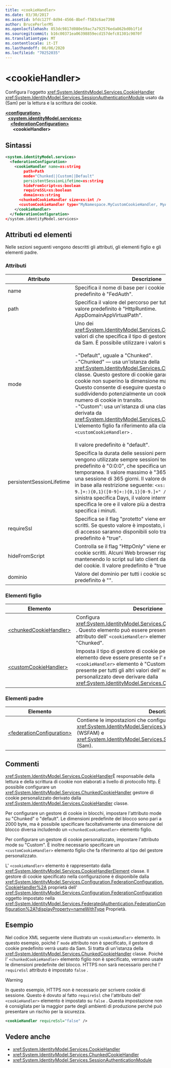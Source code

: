 ```yaml
---
title: <cookieHandler>
ms.date: 03/30/2017
ms.assetid: bfdc127f-8d94-4566-8bef-f583c6ae7398
author: BrucePerlerMS
ms.openlocfilehash: 853dc9817d080e59ac7a792576eda862bd0b1f1d
ms.sourcegitcommit: b16c00371ea06398859ecd157defc81301c9070f
ms.translationtype: MT
ms.contentlocale: it-IT
ms.lasthandoff: 06/06/2020
ms.locfileid: "70252035"
---
```

# \<cookieHandler>
Configura l'oggetto <xref:System.IdentityModel.Services.CookieHandler> <xref:System.IdentityModel.Services.SessionAuthenticationModule> usato da (Sam) per la lettura e la scrittura dei cookie.  
  
[**\<configuration>**](../configuration-element.md)\
&nbsp;&nbsp;[**\<system.identityModel.services>**](system-identitymodel-services.md)\
&nbsp;&nbsp;&nbsp;&nbsp;[**\<federationConfiguration>**](federationconfiguration.md)\
&nbsp;&nbsp;&nbsp;&nbsp;&nbsp;&nbsp;**\<cookieHandler>**  
  
## <a name="syntax"></a>Sintassi  
  
```xml  
<system.identityModel.services>  
  <federationConfiguration>  
    <cookieHandler name=xs:string  
        path=Path  
        mode="Chunked||Custom||Default"  
        persistentSessionLifetime=xs:string  
        hideFromScript=xs:boolean  
        requireSSL=xs:boolean  
        domain=xs:string  
      <chunkedCookieHandler size=xs:int />  
      <customCookieHandler type="MyNamespace.MyCustomCookieHandler, MyAssembly" />  
    </cookieHandler>  
  </federationConfiguration>  
</system.identityModel.services>  
```  
  
## <a name="attributes-and-elements"></a>Attributi ed elementi  
 Nelle sezioni seguenti vengono descritti gli attributi, gli elementi figlio e gli elementi padre.  
  
### <a name="attributes"></a>Attributi  
  
|Attributo|Descrizione|  
|---------------|-----------------|  
|name|Specifica il nome di base per i cookie scritti. Il valore predefinito è "FedAuth".|  
|path|Specifica il valore del percorso per tutti i cookie scritti. Il valore predefinito è "HttpRuntime. AppDomainAppVirtualPath".|  
|mode|Uno dei <xref:System.IdentityModel.Services.CookieHandlerMode> valori di che specifica il tipo di gestore di cookie utilizzato da Sam. È possibile utilizzare i valori seguenti:<br /><br /> -"Default", uguale a "Chunked".<br />-"Chunked" — usa un'istanza della <xref:System.IdentityModel.Services.ChunkedCookieHandler> classe. Questo gestore di cookie garantisce che i singoli cookie non superino la dimensione massima impostata. Questo consente di eseguire questa operazione suddividendo potenzialmente un cookie logico in un numero di cookie in transito.<br />-"Custom": usa un'istanza di una classe personalizzata derivata da <xref:System.IdentityModel.Services.CookieHandler> . L'elemento figlio fa riferimento alla classe derivata `<customCookieHandler>` .<br /><br /> Il valore predefinito è "default".|  
|persistentSessionLifetime|Specifica la durata delle sessioni permanenti. Se zero, vengono utilizzate sempre sessioni temporanee. Il valore predefinito è "0:0:0", che specifica una sessione temporanea. Il valore massimo è "365:0:0", che specifica una sessione di 365 giorni. Il valore deve essere specificato in base alla restrizione seguente: `<xs:pattern value="([0-9.]+:){0,1}([0-9]+:){0,1}[0-9.]+" />` , dove il valore più a sinistra specifica Days, il valore intermedio (se presente) specifica le ore e il valore più a destra (se presente) specifica i minuti.|  
|requireSsl|Specifica se il flag "protetto" viene emesso per tutti i cookie scritti. Se questo valore è impostato, i cookie della sessione di accesso saranno disponibili solo tramite HTTPS. Il valore predefinito è "true".|  
|hideFromScript|Controlla se il flag "HttpOnly" viene emesso per tutti i cookie scritti. Alcuni Web browser rispettano questo flag mantenendo lo script sul lato client dall'accesso al valore del cookie. Il valore predefinito è "true".|  
|dominio|Valore del dominio per tutti i cookie scritti. Il valore predefinito è "".|  
  
### <a name="child-elements"></a>Elementi figlio  
  
|Elemento|Descrizione|  
|-------------|-----------------|  
|[\<chunkedCookieHandler>](chunkedcookiehandler.md)|Configura <xref:System.IdentityModel.Services.ChunkedCookieHandler> . Questo elemento può essere presente solo se l' `mode` attributo dell' `<cookieHandler>` elemento è "default" o "Chunked".|  
|[\<customCookieHandler>](customcookiehandler.md)|Imposta il tipo di gestore di cookie personalizzato. Questo elemento deve essere presente se l' `mode` attributo dell' `<cookieHandler>` elemento è "Custom". Non può essere presente per tutti gli altri valori dell' `mode` attributo. Il tipo personalizzato deve derivare dalla <xref:System.IdentityModel.Services.CookieHandler> classe.|  
  
### <a name="parent-elements"></a>Elementi padre  
  
|Elemento|Descrizione|  
|-------------|-----------------|  
|[\<federationConfiguration>](federationconfiguration.md)|Contiene le impostazioni che configurano <xref:System.IdentityModel.Services.WSFederationAuthenticationModule> (WSFAM) e <xref:System.IdentityModel.Services.SessionAuthenticationModule> (Sam).|  
  
## <a name="remarks"></a>Commenti  
 <xref:System.IdentityModel.Services.CookieHandler>È responsabile della lettura e della scrittura di cookie non elaborati a livello di protocollo http. È possibile configurare un <xref:System.IdentityModel.Services.ChunkedCookieHandler> gestore di cookie personalizzato derivato dalla <xref:System.IdentityModel.Services.CookieHandler> classe.  
  
 Per configurare un gestore di cookie in blocchi, impostare l'attributo mode su "Chunked" o "default". Le dimensioni predefinite del blocco sono pari a 2000 byte, ma è possibile specificare facoltativamente una dimensione del blocco diversa includendo un `<chunkedCookieHandler>` elemento figlio.  
  
 Per configurare un gestore di cookie personalizzato, impostare l'attributo mode su "Custom". È inoltre necessario specificare un `<customCookieHandler>` elemento figlio che fa riferimento al tipo del gestore personalizzato.  
  
 L' `<cookieHandler>` elemento è rappresentato dalla <xref:System.IdentityModel.Services.CookieHandlerElement> classe. Il gestore di cookie specificato nella configurazione è disponibile dalla <xref:System.IdentityModel.Services.Configuration.FederationConfiguration.CookieHandler%2A> proprietà dell' <xref:System.IdentityModel.Services.Configuration.FederationConfiguration> oggetto impostato nella <xref:System.IdentityModel.Services.FederatedAuthentication.FederationConfiguration%2A?displayProperty=nameWithType> Proprietà.  
  
## <a name="example"></a>Esempio  
 Nel codice XML seguente viene illustrato un `<cookieHandler>` elemento. In questo esempio, poiché l' `mode` attributo non è specificato, il gestore di cookie predefinito verrà usato da Sam. Si tratta di un'istanza della <xref:System.IdentityModel.Services.ChunkedCookieHandler> classe. Poiché l' `<chunkedCookieHandler>` elemento figlio non è specificato, verranno usate le dimensioni predefinite del blocco. HTTPS non sarà necessario perché l' `requireSsl` attributo è impostato `false` .  
  
> [!WARNING]
> In questo esempio, HTTPS non è necessario per scrivere cookie di sessione. Questo è dovuto al fatto `requireSsl` che l'attributo dell' `<cookieHandler>` elemento è impostato su `false` . Questa impostazione non è consigliata per la maggior parte degli ambienti di produzione perché può presentare un rischio per la sicurezza.  
  
```xml  
<cookieHandler requireSsl="false" />  
```  
  
## <a name="see-also"></a>Vedere anche

- <xref:System.IdentityModel.Services.CookieHandler>
- <xref:System.IdentityModel.Services.ChunkedCookieHandler>
- <xref:System.IdentityModel.Services.SessionAuthenticationModule>
